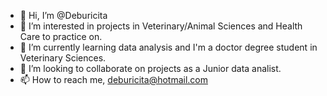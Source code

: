 - 👋 Hi, I’m @Deburicita
- 👀 I’m interested in projects in Veterinary/Animal Sciences and Health Care to practice on.
- 🌱 I’m currently learning data analysis and I'm a doctor degree student in Veterinary Sciences.
- 💞️ I’m looking to collaborate on projects as a Junior data analist.
- 📫 How to reach me, deburicita@hotmail.com

<!---
Deburicita/Deburicita is a ✨ special ✨ repository because its `README.md` (this file) appears on your GitHub profile.
You can click the Preview link to take a look at your changes.
--->
